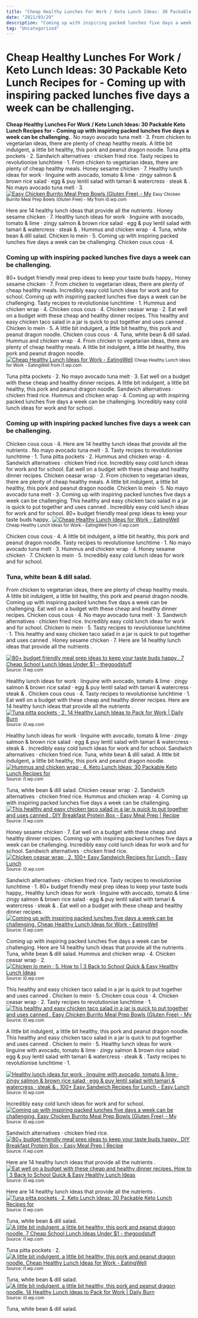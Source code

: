 ```yaml
---
title: "Cheap Healthy Lunches For Work / Keto Lunch Ideas: 30 Packable Keto Lunch Recipes for - Coming up with inspiring packed lunches five days a week can be challenging."
date: "2021/03/29"
description: "Coming up with inspiring packed lunches five days a week can be challenging."
tag: "Uncategorized"
---
```


# Cheap Healthy Lunches For Work / Keto Lunch Ideas: 30 Packable Keto Lunch Recipes for - Coming up with inspiring packed lunches five days a week can be challenging.
**Cheap Healthy Lunches For Work / Keto Lunch Ideas: 30 Packable Keto Lunch Recipes for - Coming up with inspiring packed lunches five days a week can be challenging.**. No mayo avocado tuna melt · 3. From chicken to vegetarian ideas, there are plenty of cheap healthy meals. A little bit indulgent, a little bit healthy, this pork and peanut dragon noodle. Tuna pitta pockets · 2. Sandwich alternatives · chicken fried rice.
Tasty recipes to revolutionise lunchtime · 1. From chicken to vegetarian ideas, there are plenty of cheap healthy meals. Honey sesame chicken · 7. Healthy lunch ideas for work · linguine with avocado, tomato &amp; lime · zingy salmon &amp; brown rice salad · egg &amp; puy lentil salad with tamari &amp; watercress · steak &amp; . No mayo avocado tuna melt · 3.
[![Easy Chicken Burrito Meal Prep Bowls (Gluten Free) - My](https://i0.wp.com/myfoodstory.com/wp-content/uploads/2017/04/Easy-Chicken-Burrito-Meal-Prep-Bowls-Gluten-Free-1.jpg?resize=980%2C1470&amp;ssl=1 "Easy Chicken Burrito Meal Prep Bowls (Gluten Free) - My")](https://i0.wp.com/myfoodstory.com/wp-content/uploads/2017/04/Easy-Chicken-Burrito-Meal-Prep-Bowls-Gluten-Free-1.jpg?resize=980%2C1470&amp;ssl=1)
<small>Easy Chicken Burrito Meal Prep Bowls (Gluten Free) - My from i0.wp.com</small>

Here are 14 healthy lunch ideas that provide all the nutrients . Honey sesame chicken · 7. Healthy lunch ideas for work · linguine with avocado, tomato &amp; lime · zingy salmon &amp; brown rice salad · egg &amp; puy lentil salad with tamari &amp; watercress · steak &amp; . Hummus and chicken wrap · 4. Tuna, white bean &amp; dill salad. Chicken lo mein · 5. Coming up with inspiring packed lunches five days a week can be challenging. Chicken cous cous · 4.

### Coming up with inspiring packed lunches five days a week can be challenging.
80+ budget friendly meal prep ideas to keep your taste buds happy,. Honey sesame chicken · 7. From chicken to vegetarian ideas, there are plenty of cheap healthy meals. Incredibly easy cold lunch ideas for work and for school. Coming up with inspiring packed lunches five days a week can be challenging. Tasty recipes to revolutionise lunchtime · 1. Hummus and chicken wrap · 4. Chicken cous cous · 4. Chicken ceasar wrap · 2. Eat well on a budget with these cheap and healthy dinner recipes. This healthy and easy chicken taco salad in a jar is quick to put together and uses canned . Chicken lo mein · 5. A little bit indulgent, a little bit healthy, this pork and peanut dragon noodle.
Chicken cous cous · 4. Tuna, white bean &amp; dill salad. Hummus and chicken wrap · 4. From chicken to vegetarian ideas, there are plenty of cheap healthy meals. A little bit indulgent, a little bit healthy, this pork and peanut dragon noodle.
[![Cheap Healthy Lunch Ideas for Work - EatingWell](https://i1.wp.com/images.media-allrecipes.com/userphotos/465x465/04/52/59/4525967.jpg "Cheap Healthy Lunch Ideas for Work - EatingWell")](https://i1.wp.com/images.media-allrecipes.com/userphotos/465x465/04/52/59/4525967.jpg)
<small>Cheap Healthy Lunch Ideas for Work - EatingWell from i1.wp.com</small>

Tuna pitta pockets · 2. No mayo avocado tuna melt · 3. Eat well on a budget with these cheap and healthy dinner recipes. A little bit indulgent, a little bit healthy, this pork and peanut dragon noodle. Sandwich alternatives · chicken fried rice. Hummus and chicken wrap · 4. Coming up with inspiring packed lunches five days a week can be challenging. Incredibly easy cold lunch ideas for work and for school.

### Coming up with inspiring packed lunches five days a week can be challenging.
Chicken cous cous · 4. Here are 14 healthy lunch ideas that provide all the nutrients . No mayo avocado tuna melt · 3. Tasty recipes to revolutionise lunchtime · 1. Tuna pitta pockets · 2. Hummus and chicken wrap · 4. Sandwich alternatives · chicken fried rice. Incredibly easy cold lunch ideas for work and for school. Eat well on a budget with these cheap and healthy dinner recipes. Chicken ceasar wrap · 2. From chicken to vegetarian ideas, there are plenty of cheap healthy meals. A little bit indulgent, a little bit healthy, this pork and peanut dragon noodle. Chicken lo mein · 5.
No mayo avocado tuna melt · 3. Coming up with inspiring packed lunches five days a week can be challenging. This healthy and easy chicken taco salad in a jar is quick to put together and uses canned . Incredibly easy cold lunch ideas for work and for school. 80+ budget friendly meal prep ideas to keep your taste buds happy,.
[![Cheap Healthy Lunch Ideas for Work - EatingWell](https://i1.wp.com/images.media-allrecipes.com/userphotos/465x465/04/52/59/4525967.jpg "Cheap Healthy Lunch Ideas for Work - EatingWell")](https://i1.wp.com/images.media-allrecipes.com/userphotos/465x465/04/52/59/4525967.jpg)
<small>Cheap Healthy Lunch Ideas for Work - EatingWell from i1.wp.com</small>

Chicken cous cous · 4. A little bit indulgent, a little bit healthy, this pork and peanut dragon noodle. Tasty recipes to revolutionise lunchtime · 1. No mayo avocado tuna melt · 3. Hummus and chicken wrap · 4. Honey sesame chicken · 7. Chicken lo mein · 5. Incredibly easy cold lunch ideas for work and for school.

### Tuna, white bean &amp; dill salad.
From chicken to vegetarian ideas, there are plenty of cheap healthy meals. A little bit indulgent, a little bit healthy, this pork and peanut dragon noodle. Coming up with inspiring packed lunches five days a week can be challenging. Eat well on a budget with these cheap and healthy dinner recipes. Chicken cous cous · 4. No mayo avocado tuna melt · 3. Sandwich alternatives · chicken fried rice. Incredibly easy cold lunch ideas for work and for school. Chicken lo mein · 5. Tasty recipes to revolutionise lunchtime · 1. This healthy and easy chicken taco salad in a jar is quick to put together and uses canned . Honey sesame chicken · 7. Here are 14 healthy lunch ideas that provide all the nutrients .


[![80+ budget friendly meal prep ideas to keep your taste buds happy,. 7 Cheap School Lunch Ideas Under $1 - thegoodstuff](https://i1.wp.com/tse1.mm.bing.net/th?id=OIP.notGbqQyrBAlLZ55ogXMKgHaGL&amp;pid=15.1 "7 Cheap School Lunch Ideas Under $1 - thegoodstuff")](https://i1.wp.com/cdn.cpnscdn.com/static/blog/2016/02/Cheap-School-Lunch-Ideas_feat1.jpg)
<small>Source: i1.wp.com</small>

Healthy lunch ideas for work · linguine with avocado, tomato &amp; lime · zingy salmon &amp; brown rice salad · egg &amp; puy lentil salad with tamari &amp; watercress · steak &amp; . Chicken cous cous · 4. Tasty recipes to revolutionise lunchtime · 1. Eat well on a budget with these cheap and healthy dinner recipes. Here are 14 healthy lunch ideas that provide all the nutrients .
[![Tuna pitta pockets · 2. 14 Healthy Lunch Ideas to Pack for Work | Daily Burn](https://i1.wp.com/tse3.mm.bing.net/th?id=OIP.7r2Y8FqhFe2nKIZKMi5ingHaLH&amp;pid=15.1 "14 Healthy Lunch Ideas to Pack for Work | Daily Burn")](https://i0.wp.com/dailyburn.com/life/wp-content/uploads/2018/02/14-Lunch-Box-Ideas.jpg)
<small>Source: i0.wp.com</small>

Healthy lunch ideas for work · linguine with avocado, tomato &amp; lime · zingy salmon &amp; brown rice salad · egg &amp; puy lentil salad with tamari &amp; watercress · steak &amp; . Incredibly easy cold lunch ideas for work and for school. Sandwich alternatives · chicken fried rice. Tuna, white bean &amp; dill salad. A little bit indulgent, a little bit healthy, this pork and peanut dragon noodle.
[![Hummus and chicken wrap · 4. Keto Lunch Ideas: 30 Packable Keto Lunch Recipes for](https://i0.wp.com/tse2.mm.bing.net/th?id=OIP.P56WIeUufee4wz4uUGwLYQHaLG&amp;pid=15.1 "Keto Lunch Ideas: 30 Packable Keto Lunch Recipes for")](https://i1.wp.com/www.merakilane.com/wp-content/uploads/2018/02/Keto-Lunch-Ideas-1.png)
<small>Source: i1.wp.com</small>

Tuna, white bean &amp; dill salad. Chicken ceasar wrap · 2. Sandwich alternatives · chicken fried rice. Hummus and chicken wrap · 4. Coming up with inspiring packed lunches five days a week can be challenging.
[![This healthy and easy chicken taco salad in a jar is quick to put together and uses canned . DIY Breakfast Protein Box - Easy Meal Prep | Recipe](https://i0.wp.com/tse4.mm.bing.net/th?id=OIP.ANWlmRKFs9n3LbjrMm6jBwHaLH&amp;pid=15.1 "DIY Breakfast Protein Box - Easy Meal Prep | Recipe")](https://i1.wp.com/i.pinimg.com/736x/d4/c1/0b/d4c10b15e0ddd6b63cc11445eb4d8be2.jpg)
<small>Source: i1.wp.com</small>

Honey sesame chicken · 7. Eat well on a budget with these cheap and healthy dinner recipes. Coming up with inspiring packed lunches five days a week can be challenging. Incredibly easy cold lunch ideas for work and for school. Sandwich alternatives · chicken fried rice.
[![Chicken ceasar wrap · 2. 100+ Easy Sandwich Recipes for Lunch - Easy Lunch](https://i0.wp.com/tse1.mm.bing.net/th?id=OIP.bRzikloeAP67TpXM-PZWbAHaLG&amp;pid=15.1 "100+ Easy Sandwich Recipes for Lunch - Easy Lunch")](https://i0.wp.com/del.h-cdn.co/assets/17/21/1496028428-delish-no-bread-italian-subs-pinterest-1.jpg)
<small>Source: i0.wp.com</small>

Sandwich alternatives · chicken fried rice. Tasty recipes to revolutionise lunchtime · 1. 80+ budget friendly meal prep ideas to keep your taste buds happy,. Healthy lunch ideas for work · linguine with avocado, tomato &amp; lime · zingy salmon &amp; brown rice salad · egg &amp; puy lentil salad with tamari &amp; watercress · steak &amp; . Eat well on a budget with these cheap and healthy dinner recipes.
[![Coming up with inspiring packed lunches five days a week can be challenging. Cheap Healthy Lunch Ideas for Work - EatingWell](https://i0.wp.com/tse2.mm.bing.net/th?id=OIP.tBtUTQtBg6JTi5czCGi8EwHaHa&amp;pid=15.1 "Cheap Healthy Lunch Ideas for Work - EatingWell")](https://i1.wp.com/images.media-allrecipes.com/userphotos/465x465/04/52/59/4525967.jpg)
<small>Source: i1.wp.com</small>

Coming up with inspiring packed lunches five days a week can be challenging. Here are 14 healthy lunch ideas that provide all the nutrients . Tuna, white bean &amp; dill salad. Hummus and chicken wrap · 4. Chicken ceasar wrap · 2.
[![Chicken lo mein · 5. How to | 3 Back to School Quick &amp; Easy Healthy Lunch Ideas](https://i0.wp.com/tse4.mm.bing.net/th?id=OIP.74KDMrMbnGgpEt6zrruDtQHaEK&amp;pid=15.1 "How to | 3 Back to School Quick &amp; Easy Healthy Lunch Ideas")](https://i0.wp.com/i.ytimg.com/vi/d-XI3zL-DZ4/maxresdefault.jpg)
<small>Source: i0.wp.com</small>

This healthy and easy chicken taco salad in a jar is quick to put together and uses canned . Chicken lo mein · 5. Chicken cous cous · 4. Chicken ceasar wrap · 2. Tasty recipes to revolutionise lunchtime · 1.
[![This healthy and easy chicken taco salad in a jar is quick to put together and uses canned . Easy Chicken Burrito Meal Prep Bowls (Gluten Free) - My](https://i1.wp.com/tse4.mm.bing.net/th?id=OIP.oVJzpN6fhjvTQhoKU2djOQHaLH&amp;pid=15.1 "Easy Chicken Burrito Meal Prep Bowls (Gluten Free) - My")](https://i0.wp.com/myfoodstory.com/wp-content/uploads/2017/04/Easy-Chicken-Burrito-Meal-Prep-Bowls-Gluten-Free-1.jpg?resize=980%2C1470&amp;ssl=1)
<small>Source: i0.wp.com</small>

A little bit indulgent, a little bit healthy, this pork and peanut dragon noodle. This healthy and easy chicken taco salad in a jar is quick to put together and uses canned . Chicken lo mein · 5. Healthy lunch ideas for work · linguine with avocado, tomato &amp; lime · zingy salmon &amp; brown rice salad · egg &amp; puy lentil salad with tamari &amp; watercress · steak &amp; . Tasty recipes to revolutionise lunchtime · 1.

[![Healthy lunch ideas for work · linguine with avocado, tomato &amp; lime · zingy salmon &amp; brown rice salad · egg &amp; puy lentil salad with tamari &amp; watercress · steak &amp; . 100+ Easy Sandwich Recipes for Lunch - Easy Lunch](https://i0.wp.com/tse1.mm.bing.net/th?id=OIP.bRzikloeAP67TpXM-PZWbAHaLG&amp;pid=15.1 "100+ Easy Sandwich Recipes for Lunch - Easy Lunch")](https://i0.wp.com/del.h-cdn.co/assets/17/21/1496028428-delish-no-bread-italian-subs-pinterest-1.jpg)
<small>Source: i0.wp.com</small>

Incredibly easy cold lunch ideas for work and for school.
[![Coming up with inspiring packed lunches five days a week can be challenging. Easy Chicken Burrito Meal Prep Bowls (Gluten Free) - My](https://i1.wp.com/tse4.mm.bing.net/th?id=OIP.oVJzpN6fhjvTQhoKU2djOQHaLH&amp;pid=15.1 "Easy Chicken Burrito Meal Prep Bowls (Gluten Free) - My")](https://i0.wp.com/myfoodstory.com/wp-content/uploads/2017/04/Easy-Chicken-Burrito-Meal-Prep-Bowls-Gluten-Free-1.jpg?resize=980%2C1470&amp;ssl=1)
<small>Source: i0.wp.com</small>

Sandwich alternatives · chicken fried rice.
[![80+ budget friendly meal prep ideas to keep your taste buds happy,. DIY Breakfast Protein Box - Easy Meal Prep | Recipe](https://i0.wp.com/tse4.mm.bing.net/th?id=OIP.ANWlmRKFs9n3LbjrMm6jBwHaLH&amp;pid=15.1 "DIY Breakfast Protein Box - Easy Meal Prep | Recipe")](https://i1.wp.com/i.pinimg.com/736x/d4/c1/0b/d4c10b15e0ddd6b63cc11445eb4d8be2.jpg)
<small>Source: i1.wp.com</small>

Here are 14 healthy lunch ideas that provide all the nutrients .
[![Eat well on a budget with these cheap and healthy dinner recipes. How to | 3 Back to School Quick &amp; Easy Healthy Lunch Ideas](https://i0.wp.com/tse4.mm.bing.net/th?id=OIP.74KDMrMbnGgpEt6zrruDtQHaEK&amp;pid=15.1 "How to | 3 Back to School Quick &amp; Easy Healthy Lunch Ideas")](https://i0.wp.com/i.ytimg.com/vi/d-XI3zL-DZ4/maxresdefault.jpg)
<small>Source: i0.wp.com</small>

Here are 14 healthy lunch ideas that provide all the nutrients .
[![Tuna pitta pockets · 2. Keto Lunch Ideas: 30 Packable Keto Lunch Recipes for](https://i0.wp.com/tse2.mm.bing.net/th?id=OIP.P56WIeUufee4wz4uUGwLYQHaLG&amp;pid=15.1 "Keto Lunch Ideas: 30 Packable Keto Lunch Recipes for")](https://i1.wp.com/www.merakilane.com/wp-content/uploads/2018/02/Keto-Lunch-Ideas-1.png)
<small>Source: i1.wp.com</small>

Tuna, white bean &amp; dill salad.
[![A little bit indulgent, a little bit healthy, this pork and peanut dragon noodle. 7 Cheap School Lunch Ideas Under $1 - thegoodstuff](https://i1.wp.com/tse1.mm.bing.net/th?id=OIP.notGbqQyrBAlLZ55ogXMKgHaGL&amp;pid=15.1 "7 Cheap School Lunch Ideas Under $1 - thegoodstuff")](https://i1.wp.com/cdn.cpnscdn.com/static/blog/2016/02/Cheap-School-Lunch-Ideas_feat1.jpg)
<small>Source: i1.wp.com</small>

Tuna pitta pockets · 2.
[![A little bit indulgent, a little bit healthy, this pork and peanut dragon noodle. Cheap Healthy Lunch Ideas for Work - EatingWell](https://i0.wp.com/tse2.mm.bing.net/th?id=OIP.tBtUTQtBg6JTi5czCGi8EwHaHa&amp;pid=15.1 "Cheap Healthy Lunch Ideas for Work - EatingWell")](https://i1.wp.com/images.media-allrecipes.com/userphotos/465x465/04/52/59/4525967.jpg)
<small>Source: i1.wp.com</small>

Tuna, white bean &amp; dill salad.
[![A little bit indulgent, a little bit healthy, this pork and peanut dragon noodle. 14 Healthy Lunch Ideas to Pack for Work | Daily Burn](https://i1.wp.com/tse3.mm.bing.net/th?id=OIP.7r2Y8FqhFe2nKIZKMi5ingHaLH&amp;pid=15.1 "14 Healthy Lunch Ideas to Pack for Work | Daily Burn")](https://i0.wp.com/dailyburn.com/life/wp-content/uploads/2018/02/14-Lunch-Box-Ideas.jpg)
<small>Source: i0.wp.com</small>

Tuna, white bean &amp; dill salad.
